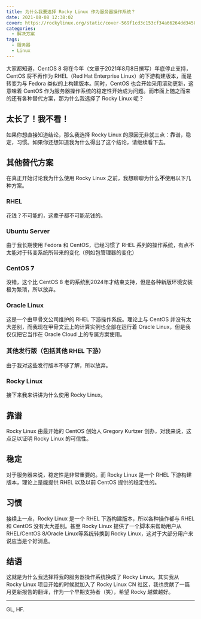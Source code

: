```yaml
---
title: 为什么我要选择 Rocky Linux 作为服务器操作系统？
date: 2021-08-08 12:38:02
cover: https://rockylinux.org/static/cover-569f1cd3c153cf34a66264dd3458b34d.png
categories:
  - 解决方案
tags:
  - 服务器
  - Linux
---
```


大家都知道，CentOS 8 将在今年（文章于2021年8月8日撰写）年底停止支持，CentOS 将不再作为 RHEL（Red Hat Enterprise Linux）的下游构建版本，而是转变为与 Fedora 类似的上构建版本。同时，CentOS 也会开始采用滚动更新，这意味着 CentOS 作为服务器操作系统的稳定性开始成为问题。而市面上随之而来的还有各种替代方案，那为什么我选择了 Rocky Linux 呢？

## 太长了！我不看！

如果你想直接知道结论，那么我选择 Rocky Linux 的原因无非就三点：靠谱，稳定，习惯。如果你还想知道我为什么得出了这个结论，请继续看下去。

## 其他替代方案

在真正开始讨论我为什么使用 Rocky Linux 之前，我想聊聊为什么**不**使用以下几种方案。

### RHEL

花钱？不可能的，这辈子都不可能花钱的。

### Ubuntu Server

由于我长期使用 Fedora 和 CentOS，已经习惯了 RHEL 系列的操作系统，有点不太能对于转变系统所带来的变化（例如包管理器的变化）

### CentOS 7

没错，这个比 CentOS 8 老的系统到2024年才结束支持，但是各种新版环境安装极为繁琐，所以放弃。

### Oracle Linux

这是一个由甲骨文公司维护的 RHEL 下游操作系统。理论上与 CentOS 并没有太大差别，而我现在甲骨文云上的计算实例也全部在运行着 Oracle Linux，但是我仅仅把它当作在 Oracle Cloud 上的专属方案使用。

### 其他发行版（包括其他 RHEL 下游）

由于我对这些发行版本不够了解，所以放弃。

### Rocky Linux

接下来我来讲讲为什么使用 Rocky Linux。

## 靠谱

Rocky Linux 由最开始的 CentOS 创始人 Gregory Kurtzer 创办，对我来说，这点足以证明 Rocky Linux 的可信性。

## 稳定

对于服务器来说，稳定性是非常重要的。而 Rocky Linux 是一个 RHEL 下游构建版本，理论上是能提供 RHEL 以及以前 CentOS 提供的稳定性的。

## 习惯

接续上一点，Rocky Linux 是一个 RHEL 下游构建版本，所以各种操作都与 RHEL 和 CentOS 没有太大差别。甚至 Rocky Linux 提供了一个脚本来帮助用户从 RHEL/CentOS 8/Oracle Linux等系统转换到 Rocky Linux，这对于大部分用户来说应当是个好消息。

## 结语

这就是为什么我选择将我的服务器操作系统换成了 Rocky Linux。其实我从 Rocky Linux 项目开始的时候就加入了 Rocky Linux CN 社区，我也贡献了一篇月更新报告的翻译，作为一个早期支持者（笑），希望 Rocky 越做越好。

-------

GL, HF.
